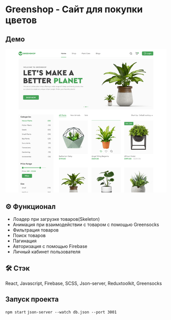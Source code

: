 # Greenshop - Сайт для покупки цветов

## Демо

![alt text](image.png)

## ⚙ Функционал

- Лоадер при загрузке товаров(Skeleton)
- Анимация при взаимодействии с товаром с помощью Greensocks
- Фильтрация товаров
- Поиск товаров
- Пагинация
- Авторизация с помощью Firebase
- Личный кабинет пользователя

## 🛠 Стэк

React, Javascript, Firebase, SCSS, Json-server, Reduxtoolkit, Greensocks

## Запуск проекта

`npm start`
`json-server --watch db.json --port 3001`

